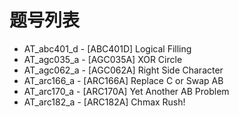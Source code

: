 # 题号列表

- AT_abc401_d - [ABC401D] Logical Filling
- AT_agc035_a - [AGC035A] XOR Circle
- AT_agc062_a - [AGC062A] Right Side Character
- AT_arc166_a - [ARC166A] Replace C or Swap AB
- AT_arc170_a - [ARC170A] Yet Another AB Problem
- AT_arc182_a - [ARC182A] Chmax Rush!
